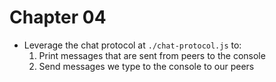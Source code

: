 # Chapter 04

- Leverage the chat protocol at `./chat-protocol.js` to:
  1. Print messages that are sent from peers to the console
  1. Send messages we type to the console to our peers
